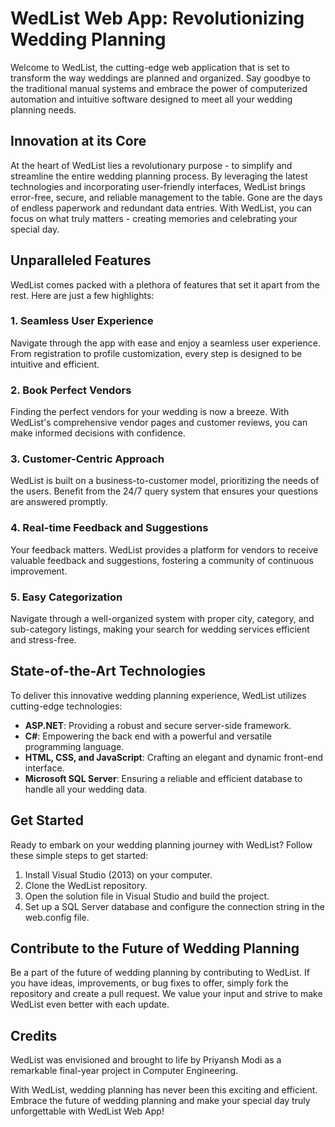 # WedList Web App: Revolutionizing Wedding Planning

Welcome to WedList, the cutting-edge web application that is set to transform the way weddings are planned and organized. Say goodbye to the traditional manual systems and embrace the power of computerized automation and intuitive software designed to meet all your wedding planning needs.

## Innovation at its Core

At the heart of WedList lies a revolutionary purpose - to simplify and streamline the entire wedding planning process. By leveraging the latest technologies and incorporating user-friendly interfaces, WedList brings error-free, secure, and reliable management to the table. Gone are the days of endless paperwork and redundant data entries. With WedList, you can focus on what truly matters - creating memories and celebrating your special day.

## Unparalleled Features

WedList comes packed with a plethora of features that set it apart from the rest. Here are just a few highlights:

### 1. Seamless User Experience

Navigate through the app with ease and enjoy a seamless user experience. From registration to profile customization, every step is designed to be intuitive and efficient.

### 2. Book Perfect Vendors

Finding the perfect vendors for your wedding is now a breeze. With WedList's comprehensive vendor pages and customer reviews, you can make informed decisions with confidence.

### 3. Customer-Centric Approach

WedList is built on a business-to-customer model, prioritizing the needs of the users. Benefit from the 24/7 query system that ensures your questions are answered promptly.

### 4. Real-time Feedback and Suggestions

Your feedback matters. WedList provides a platform for vendors to receive valuable feedback and suggestions, fostering a community of continuous improvement.

### 5. Easy Categorization

Navigate through a well-organized system with proper city, category, and sub-category listings, making your search for wedding services efficient and stress-free.

## State-of-the-Art Technologies

To deliver this innovative wedding planning experience, WedList utilizes cutting-edge technologies:

- **ASP.NET**: Providing a robust and secure server-side framework.
- **C#**: Empowering the back end with a powerful and versatile programming language.
- **HTML, CSS, and JavaScript**: Crafting an elegant and dynamic front-end interface.
- **Microsoft SQL Server**: Ensuring a reliable and efficient database to handle all your wedding data.

## Get Started

Ready to embark on your wedding planning journey with WedList? Follow these simple steps to get started:

1. Install Visual Studio (2013) on your computer.
2. Clone the WedList repository.
3. Open the solution file in Visual Studio and build the project.
4. Set up a SQL Server database and configure the connection string in the web.config file.

## Contribute to the Future of Wedding Planning

Be a part of the future of wedding planning by contributing to WedList. If you have ideas, improvements, or bug fixes to offer, simply fork the repository and create a pull request. We value your input and strive to make WedList even better with each update.

## Credits

WedList was envisioned and brought to life by Priyansh Modi as a remarkable final-year project in Computer Engineering.

With WedList, wedding planning has never been this exciting and efficient. Embrace the future of wedding planning and make your special day truly unforgettable with WedList Web App!
